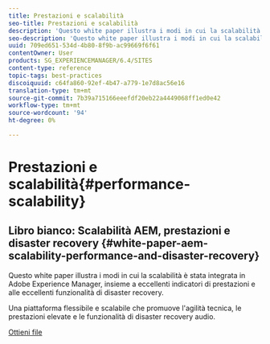 ```yaml
---
title: Prestazioni e scalabilità
seo-title: Prestazioni e scalabilità
description: 'Questo white paper illustra i modi in cui la scalabilità è stata integrata nelle AEM, insieme agli indicatori di prestazioni e alle funzioni di disaster recovery.  '
seo-description: 'Questo white paper illustra i modi in cui la scalabilità è stata integrata nelle AEM, insieme agli indicatori di prestazioni e alle funzioni di disaster recovery.  '
uuid: 709ed651-534d-4b80-8f9b-ac99669f6f61
contentOwner: User
products: SG_EXPERIENCEMANAGER/6.4/SITES
content-type: reference
topic-tags: best-practices
discoiquuid: c64fa860-92ef-4b47-a779-1e7d8ac56e16
translation-type: tm+mt
source-git-commit: 7b39a715166eeefdf20eb22a4449068ff1ed0e42
workflow-type: tm+mt
source-wordcount: '94'
ht-degree: 0%

---
```



# Prestazioni e scalabilità{#performance-scalability}

## Libro bianco: Scalabilità AEM, prestazioni e disaster recovery {#white-paper-aem-scalability-performance-and-disaster-recovery}

Questo white paper illustra i modi in cui la scalabilità è stata integrata in Adobe Experience Manager, insieme a eccellenti indicatori di prestazioni e alle eccellenti funzionalità di disaster recovery.

Una piattaforma flessibile e scalabile che promuove l&#39;agilità tecnica, le prestazioni elevate e le funzionalità di disaster recovery audio.

[Ottieni file](assets/aem_scalability_whitepaperfinal-06122015je.pdf)

